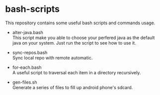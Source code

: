 bash-scripts
===
This repository contains some useful bash scripts and commands usage.

* alter-java.bash  
This script make you able to choose your perfered java as the default java on your system. Just run the script to see how to use it.

* sync-repos.bash  
Sync local repo with remote automatic.

* for-each.bash  
A useful script to traversal each item  in a directory recursively.

* gen-files.sh  
Generate a series of files to fill up android phone's sdcard.
